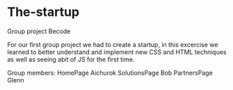 # The-startup

Group project Becode

For our first group project we had to create a startup, in this excercise we learned to better understand and implement new CSS and HTML techniques as well as seeing abit of JS for the first time. 

Group members:
HomePage Aichurok
SolutionsPage Bob
PartnersPage Glenn
